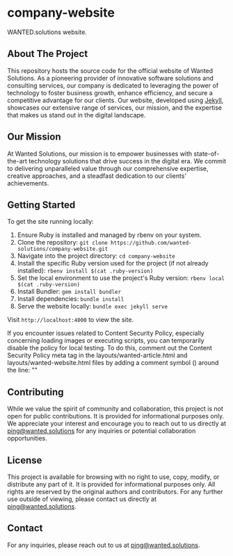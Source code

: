 # company-website
WANTED.solutions website.

## About The Project

This repository hosts the source code for the official website of Wanted Solutions. As a pioneering provider of innovative software solutions and consulting services, our company is dedicated to leveraging the power of technology to foster business growth, enhance efficiency, and secure a competitive advantage for our clients. Our website, developed using [Jekyll](https://jekyllrb.com/), showcases our extensive range of services, our mission, and the expertise that makes us stand out in the digital landscape.

## Our Mission

At Wanted Solutions, our mission is to empower businesses with state-of-the-art technology solutions that drive success in the digital era. We commit to delivering unparalleled value through our comprehensive expertise, creative approaches, and a steadfast dedication to our clients' achievements.

## Getting Started

To get the site running locally:

1. Ensure Ruby is installed and managed by rbenv on your system.
2. Clone the repository: `git clone https://github.com/wanted-solutions/company-website.git`
3. Navigate into the project directory: `cd company-website`
4. Install the specific Ruby version used for the project (if not already installed): `rbenv install $(cat .ruby-version)`
5. Set the local environment to use the project's Ruby version: `rbenv local $(cat .ruby-version)`
6. Install Bundler: `gem install bundler`
7. Install dependencies: `bundle install`
8. Serve the website locally: `bundle exec jekyll serve`

Visit `http://localhost:4000` to view the site.

If you encounter issues related to Content Security Policy, especially concerning loading images or executing scripts, you can temporarily disable the policy for local testing. To do this, comment out the Content Security Policy meta tag in the layouts/wanted-article.html and layouts/wanted-website.html files by adding a comment symbol (<!-- -->) around the line:
"<meta http-equiv="Content-Security-Policy" content="{{ site.http_csp }}">"



## Contributing

While we value the spirit of community and collaboration, this project is not open for public contributions. It is provided for informational purposes only. We appreciate your interest and encourage you to reach out to us directly at ping@wanted.solutions for any inquiries or potential collaboration opportunities.


## License

This project is available for browsing with no right to use, copy, modify, or distribute any part of it. It is provided for informational purposes only. All rights are reserved by the original authors and contributors. For any further use outside of viewing, please contact us directly at ping@wanted.solutions.


## Contact

For any inquiries, please reach out to us at ping@wanted.solutions.
